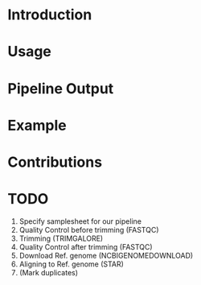 # Introduction

# Usage

# Pipeline Output

# Example

# Contributions

# TODO
1. Specify samplesheet for our pipeline
2. Quality Control before trimming (FASTQC)
3. Trimming (TRIMGALORE)
4. Quality Control after trimming (FASTQC)
5. Download Ref. genome (NCBIGENOMEDOWNLOAD)
6. Aligning to Ref. genome (STAR)
7. (Mark duplicates)